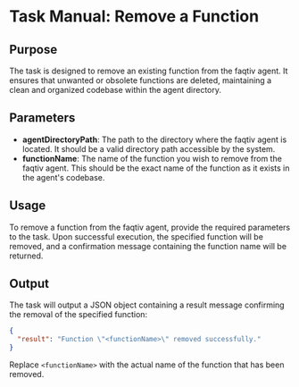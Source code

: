 # Task Manual: Remove a Function

## Purpose
The task is designed to remove an existing function from the faqtiv agent. It ensures that unwanted or obsolete functions are deleted, maintaining a clean and organized codebase within the agent directory.

## Parameters
- **agentDirectoryPath**: The path to the directory where the faqtiv agent is located. It should be a valid directory path accessible by the system.
- **functionName**: The name of the function you wish to remove from the faqtiv agent. This should be the exact name of the function as it exists in the agent's codebase.

## Usage
To remove a function from the faqtiv agent, provide the required parameters to the task. Upon successful execution, the specified function will be removed, and a confirmation message containing the function name will be returned.

## Output
The task will output a JSON object containing a result message confirming the removal of the specified function:

```json
{
  "result": "Function \"<functionName>\" removed successfully."
}
```

Replace `<functionName>` with the actual name of the function that has been removed.